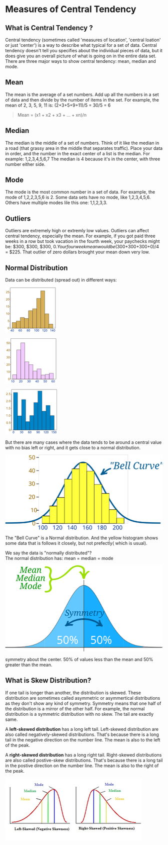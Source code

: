 # Measures of Central Tendency

## What is Central Tendency ?
Central tendency (sometimes called 'measures of location', 'central loation' or just 'center') is a way to describe what typical for a set of data. Central tendency doesn't tell you specifies about the individual pieces of data, but it does give you an overall picture of what is going on in the entire data set. There are three major ways to show central tendency: mean, median and mode.

## Mean
The mean is the average of a set numbers. Add up all the numbers in a set of data and then divide by the number of items in the set. For example, the mean of 2, 3, 5, 9, 11 is:
(2+3+5+9+11)/5 = 30/5 = 6

> Mean = (x1 + x2 + x3 + ... + xn)/n  

## Median
The median is the middle of a set of numbers. Think of it like the median in a road (that grassy area in the middle that separates traffic). Place your data in order, and the number in the exact center of a list is the median. For example: 1,2,3,4,5,6,7
The median is 4 because it's in the center, with three number either side.

## Mode
The mode is the most common number in a set of data. For example, the mode of 1,2,2,3,5,6 is 2. Some data sets have no mode, like 1,2,3,4,5,6. Others have multiple modes lile this one: 1,1,2,3,3.

## Outliers
Outliers are extremely high or extremly low values. Outliers can affect central tendency, especially the mean. For example, if you got paid three weeks in a row but took vacation in the fourth week, your paychecks might be: $300, $300, $300, $0. Your four week mean would be ($300+$300+$300+0)/4 = $225. That outlier of zero dollars brought your mean down very low.

## Normal Distribution
Data can be distributed (spread out) in different ways:

![It can be spread out more on the left](images/normal-distribution-skew-left.gif)

![It can be spread out more on the left](images/normal-distribution-skew-right.gif)

![It can be spread out more on the left](images/normal-distribution-random.gif)

But there are many cases where the data tends to be around a central value with no bias left or right, and it gets close to a normal distribution.

![Normal Distribution](images/normal-distribution-2.svg)

The "Bell Curve" is a Normal distribution. And the yellow histogram shows some data that is follows it closely, but not prefectly( which is usual).

We say the data is "normally distributed"?  
The normal distribution has:
mean = median = mode

![Normal Distribution](images/normal-distribution-1.svg)

symmetry about the center. 50% of values less than the mean and 50% greater than the mean.

## What is Skew Distribution?
If one tail is longer than another, the distribution is skewed. These distribution are sometimes called asymmetric or asymmertical distributions as they don't show any kind of symmetry. Symmetry means that one half of the distribution is a mirror of the other half. For example, the normal distribution is a symmetric distribution with no skew. The tail are exactly same.

A **left-skewed distribution** has a long left tail. Left-skewed distribution are also called negatively-skewed distributions. That's because there is a long tail in the negative direction on the number line. The mean is also to the left of the peak.

A **right-skewed distribution** has a long right tail. Right-skewed distributions are also called postive-skew distributions. That's because there is a long tail in the postive direction on the number line. The mean is also to the right of the peak.

![](images/pearson-mode-skewness.jpg)

